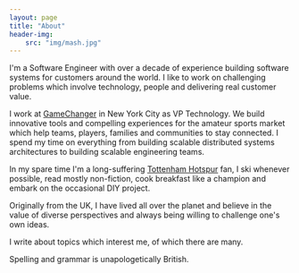 ```yaml
---
layout: page
title: "About"
header-img:
    src: "img/mash.jpg"
---
```


I'm a Software Engineer with over a decade of experience building software systems for customers around the world. I like to work on challenging problems which involve technology, people and delivering real customer value.

I work at [GameChanger](http://gc.com) in New York City as VP Technology. We build innovative tools and compelling experiences for the amateur sports market which help teams, players, families and communities to stay connected. I spend my time on everything from building scalable distributed systems architectures to building scalable engineering teams.

In my spare time I'm a long-suffering [Tottenham Hotspur](http://www.tottenhamhotspur.com/) fan, I ski whenever possible, read mostly non-fiction, cook breakfast like a champion and embark on the occasional DIY project.

Originally from the UK, I have lived all over the planet and believe in the value of diverse perspectives and always being willing to challenge one's own ideas.

I write about topics which interest me, of which there are many.

Spelling and grammar is unapologetically British.

